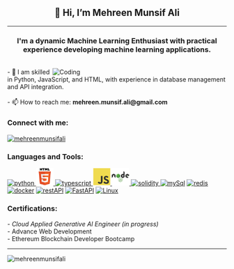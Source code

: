 <h2 align="center">👋 Hi, I’m Mehreen Munsif Ali</h2>
<hr>
<h3 align="center">I'm a dynamic Machine Learning Enthusiast with practical experience developing machine learning applications.</h3><br>
<img align="right" alt="Coding" width="400" src="https://cdn1.kibrispdr.org/data/14/coding-gif-24.gif">
- 🌱 I am skilled in Python, JavaScript, and HTML, with experience in database management and API integration.</b><br><br>
- 📫 How to reach me: <b>mehreen.munsif.ali@gmail.com</b>

<h3 align="left">Connect with me:</h3>
<p align="left">
<a href="https://linkedin.com/in/mehreenmunsifali" target="blank"><img align="center" src="https://raw.githubusercontent.com/rahuldkjain/github-profile-readme-generator/master/src/images/icons/Social/linked-in-alt.svg" alt="mehreenmunsifali" height="30" width="40" /></a>
</p>

<h3 align="left">Languages and Tools:</h3>
<p align="left"> <a href="https://en.m.wikipedia.org/wiki/File:Python-logo-notext.svg" target="_blank" rel="noreferrer" title="Python"> <img src="https://upload.wikimedia.org/wikipedia/commons/c/c3/Python-logo-notext.svg" alt="python" width="40" height="40"/> </a> <a href="https://www.w3.org/html/" target="_blank" rel="noreferrer" title="HTML"> <img src="https://raw.githubusercontent.com/devicons/devicon/master/icons/html5/html5-original-wordmark.svg" alt="html5" width="40" height="40"/> </a> <a href="https://medium.com/front-end-weekly/learn-typescript-in-15-minutes-bf921cf355f5o" target="_blank" rel="noreferrer" title="TypeScript"> <img src="https://miro.medium.com/v2/resize:fit:720/format:webp/1*ZfCTE6kZArxc0Nr_MybXPQ.png" alt="typescript" width="40" height="40"/> </a> <a href="https://developer.mozilla.org/en-US/docs/Web/JavaScript" target="_blank" rel="noreferrer"> <img src="https://raw.githubusercontent.com/devicons/devicon/master/icons/javascript/javascript-original.svg" title="JavaScript" alt="javascript" width="40" height="40"/> </a> <a href="https://nodejs.org" target="_blank" rel="noreferrer" title="NodeJS"> <img src="https://raw.githubusercontent.com/devicons/devicon/master/icons/nodejs/nodejs-original-wordmark.svg" alt="nodejs" width="40" height="40"/> </a> <a href="https://docs.soliditylang.org/en/v0.8.23/" target="_blank" rel="noreferrer" title="Solidity"> <img src="https://download.logo.wine/logo/Solidity/Solidity-Logo.wine.png" alt="solidity" width="55" height="45"/> </a> <a href="https://www.pngwing.com/en/search?q=mysql#google_vignette" target="_blank" rel="noreferrer" title="MySQL"> <img src="https://w7.pngwing.com/pngs/747/798/png-transparent-mysql-logo-mysql-database-web-development-computer-software-dolphin-marine-mammal-animals-text-thumbnail.png" alt="mySql" width="40" height="40"/></a> <a href="https://www.logo.wine/logo/Redis" target="_blank" rel="noreferrer" title="redis"> <img src="https://www.logo.wine/a/logo/Redis/Redis-Logo.wine.svg" alt="redis" width="55" height="45"/></a> <a href="https://logos-world.net/docker-logo/" target="_blank" rel="noreferrer" title="Docker"> <img src="https://logos-world.net/wp-content/uploads/2021/02/Docker-Logo-700x394.png" alt="docker" width="55" height="45"/></a> <a href="https://medium.com/@eya.abbassi11/mastering-restful-api-design-with-node-js-and-express-a-backend-engineers-guide-08c4723d93eb" target="_blank" rel="noreferrer" title="RestAPI"> <img src="https://miro.medium.com/v2/resize:fit:720/format:webp/1*CiVW0IQDeLIYO8uXrd-8dw.png" alt="restAPI" width="40" height="40"/></a> <a href="https://fastapi.tiangolo.com/" target="_blank" rel="noreferrer" title="FastAPI"> <img src="https://fastapi.tiangolo.com/img/logo-margin/logo-teal.png" alt="FastAPI" width="55" height="35"/></a> <a href="https://en.logodownload.org/linux-logo/" target="_blank" rel="noreferrer" title="Linux"> <img src="https://logodownload.org/wp-content/uploads/2022/05/linux-logo-0.png" alt="Linux" width="55" height="45"/></a> </p>

<h3 align="left">Certifications:</h3>
- <i>Cloud Applied Generative AI Engineer (in progress)</i><br>
- Advance Web Development<br>
- Ethereum Blockchain Developer Bootcamp<br>
<hr>


<p><img align="left" src="https://github-readme-stats.vercel.app/api/top-langs?username=mehreenmunsifali&show_icons=true&locale=en&layout=compact" alt="mehreenmunsifali" /></p>

<!---
MehreenMunsifAli/MehreenMunsifAli is a ✨ special ✨ repository because its `README.md` (this file) appears on your GitHub profile.
You can click the Preview link to take a look at your changes.
--->
